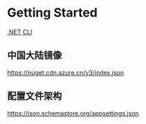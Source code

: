 # Getting Started

[.NET CLI](https://learn.microsoft.com/zh-cn/dotnet/core/tools/)

## 中国大陆镜像

https://nuget.cdn.azure.cn/v3/index.json

## 配置文件架构

https://json.schemastore.org/appsettings.json
